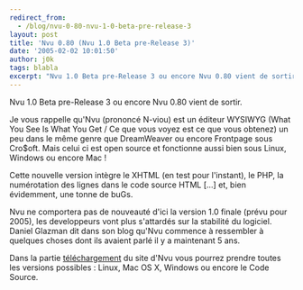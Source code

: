 ```yaml
---
redirect_from:
  - /blog/nvu-0-80-nvu-1-0-beta-pre-release-3
layout: post
title: 'Nvu 0.80 (Nvu 1.0 Beta pre-Release 3)'
date: '2005-02-02 10:01:50'
author: j0k
tags: blabla
excerpt: "Nvu 1.0 Beta pre-Release 3 ou encore Nvu 0.80 vient de sortir.     \nJe vous rappelle qu'Nvu (prononcé N-viou) est un éditeur WYSIWYG (What You See Is What You Get / Ce que vous voyez est ce que vous obtenez) un peu dans le même genre que DreamWeaver ou encore Frontpage sous Cro$oft. Mais celui ci est open source et fonctionne aussi bien sous Linux, Windows ou      …"
---
```


Nvu 1.0 Beta pre-Release 3 ou encore Nvu 0.80 vient de sortir.

Je vous rappelle qu'Nvu (prononcé N-viou) est un éditeur WYSIWYG (What You See Is What You Get / Ce que vous voyez est ce que vous obtenez) un peu dans le même genre que DreamWeaver ou encore Frontpage sous Cro$oft. Mais celui ci est open source et fonctionne aussi bien sous Linux, Windows ou encore Mac !

Cette nouvelle version intègre le XHTML (en test pour l'instant), le PHP, la numérotation des lignes dans le code source HTML [...] et, bien évidemment, une tonne de buGs.

Nvu ne comportera pas de nouveauté d'ici la version 1.0 finale (prévu pour 2005), les developpeurs vont plus s'attardés sur la stabilité du logiciel. Daniel Glazman dit dans son blog qu'Nvu commence à ressembler à quelques choses dont ils avaient parlé il y a maintenant 5 ans.

Dans la partie [téléchargement](http://www.nvu.com/download.html) du site d'Nvu vous pourrez prendre toutes les versions possibles : Linux, Mac OS X, Windows ou encore le Code Source.
